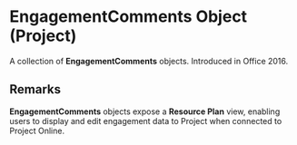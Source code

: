 
# EngagementComments Object (Project)

A collection of  **EngagementComments** objects. Introduced in Office 2016.


## Remarks

 **EngagementComments** objects expose a **Resource Plan** view, enabling users to display and edit engagement data to Project when connected to Project Online.

